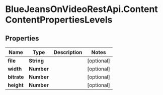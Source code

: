 # BlueJeansOnVideoRestApi.ContentContentPropertiesLevels

## Properties
Name | Type | Description | Notes
------------ | ------------- | ------------- | -------------
**file** | **String** |  | [optional] 
**width** | **Number** |  | [optional] 
**bitrate** | **Number** |  | [optional] 
**height** | **Number** |  | [optional] 



